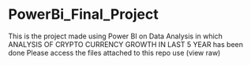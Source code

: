 # PowerBi_Final_Project
This is the project made using Power BI on Data Analysis in which ANALYSIS OF CRYPTO CURRENCY GROWTH IN LAST 5 YEAR has been done
Please access the files attached to this repo use (view raw)
